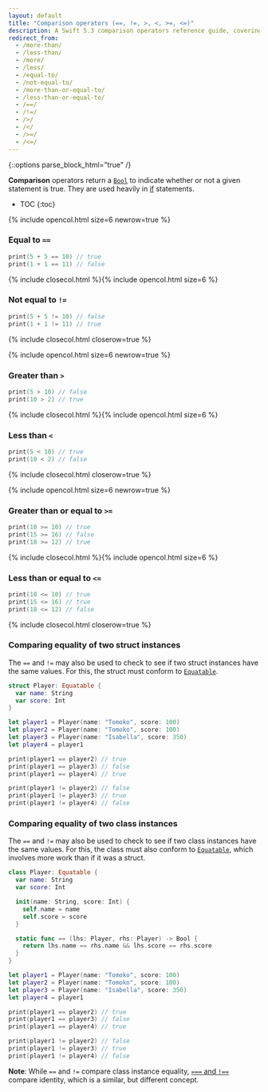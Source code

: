 ```yaml
---
layout: default
title: "Comparison operators (==, !=, >, <, >=, <=)"
description: A Swift 5.3 comparison operators reference guide, covering equal to ==, not equal to !=, greater than >, less than <, greater than or equal to >=, and less than or equal to <=.
redirect_from:
  - /more-than/
  - /less-than/
  - /more/
  - /less/
  - /equal-to/
  - /not-equal-to/
  - /more-than-or-equal-to/
  - /less-than-or-equal-to/
  - /==/
  - /!=/
  - />/
  - /</
  - />=/
  - /<=/
---
```

{::options parse_block_html="true" /}

**Comparison** operators return a [`Bool`](/bool) to indicate whether or not a given statement is true. They are used heavily in [if](/if) statements.

* TOC
{:toc}

{% include opencol.html size=6 newrow=true %}

### Equal to `==`

```swift
print(5 + 5 == 10) // true
print(1 + 1 == 11) // false
```

{% include closecol.html %}{% include opencol.html size=6 %}

### Not equal to `!=`

```swift
print(5 + 5 != 10) // false
print(1 + 1 != 11) // true
```

{% include closecol.html closerow=true %}

{% include opencol.html size=6 newrow=true %}

### Greater than `>`

```swift
print(5 > 10) // false
print(10 > 2) // true
```

{% include closecol.html %}{% include opencol.html size=6 %}

### Less than `<`

```swift
print(5 < 10) // true
print(10 < 2) // false
```

{% include closecol.html closerow=true %}

{% include opencol.html size=6 newrow=true %}

### Greater than or equal to `>=`

```swift
print(10 >= 10) // true
print(15 >= 16) // false
print(18 >= 12) // true
```

{% include closecol.html %}{% include opencol.html size=6 %}

### Less than or equal to `<=`

```swift
print(10 <= 10) // true
print(15 <= 16) // true
print(18 <= 12) // false
```

{% include closecol.html closerow=true %}

### Comparing equality of two struct instances

The `==` and `!=` may also be used to check to see if two struct instances have the same values. For this, the struct must conform to [`Equatable`](https://developer.apple.com/documentation/swift/equatable).

```swift
struct Player: Equatable {
  var name: String
  var score: Int
}

let player1 = Player(name: "Tomoko", score: 100)
let player2 = Player(name: "Tomoko", score: 100)
let player3 = Player(name: "Isabella", score: 350)
let player4 = player1

print(player1 == player2) // true
print(player1 == player3) // false
print(player1 == player4) // true

print(player1 != player2) // false
print(player1 != player3) // true
print(player1 != player4) // false
```

### Comparing equality of two class instances

The `==` and `!=` may also be used to check to see if two class instances have the same values. For this, the class must also conform to [`Equatable`](https://developer.apple.com/documentation/swift/equatable), which involves more work than if it was a struct.

```swift
class Player: Equatable {
  var name: String
  var score: Int

  init(name: String, score: Int) {
    self.name = name
    self.score = score
  }

  static func == (lhs: Player, rhs: Player) -> Bool {
    return lhs.name == rhs.name && lhs.score == rhs.score
  }
}

let player1 = Player(name: "Tomoko", score: 100)
let player2 = Player(name: "Tomoko", score: 100)
let player3 = Player(name: "Isabella", score: 350)
let player4 = player1

print(player1 == player2) // true
print(player1 == player3) // false
print(player1 == player4) // true

print(player1 != player2) // false
print(player1 != player3) // true
print(player1 != player4) // false
```

**Note**: While `==` and `!=` compare class instance equality, [`===` and `!==`](/identity) compare identity, which is a similar, but different concept.
